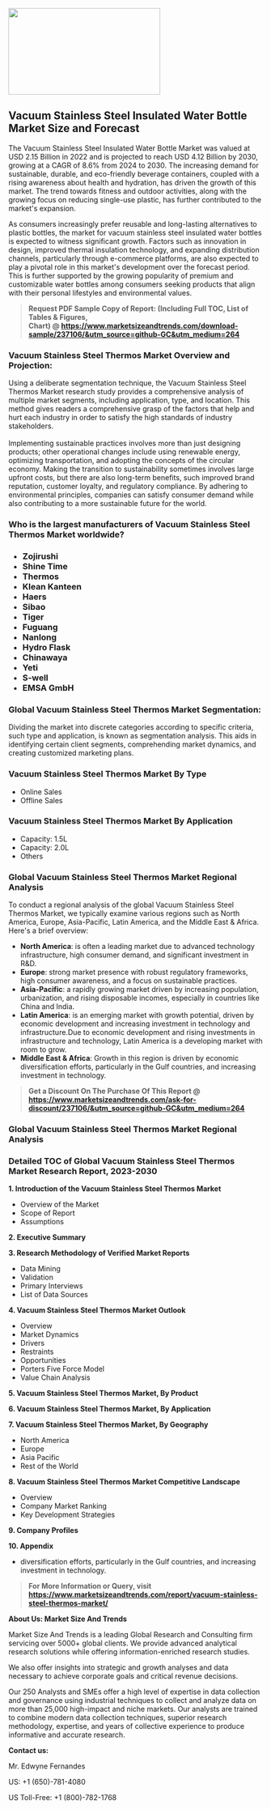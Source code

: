<p><img class="alignnone size-medium wp-image-20088" src="https://ffe5etoiles.com/wp-content/uploads/2024/12/MST1-300x171.png" alt="" width="300" height="171" /></p><h2>Vacuum Stainless Steel Insulated Water Bottle Market Size and Forecast</h2><p>The Vacuum Stainless Steel Insulated Water Bottle Market was valued at USD 2.15 Billion in 2022 and is projected to reach USD 4.12 Billion by 2030, growing at a CAGR of 8.6% from 2024 to 2030. The increasing demand for sustainable, durable, and eco-friendly beverage containers, coupled with a rising awareness about health and hydration, has driven the growth of this market. The trend towards fitness and outdoor activities, along with the growing focus on reducing single-use plastic, has further contributed to the market's expansion.</p><p>As consumers increasingly prefer reusable and long-lasting alternatives to plastic bottles, the market for vacuum stainless steel insulated water bottles is expected to witness significant growth. Factors such as innovation in design, improved thermal insulation technology, and expanding distribution channels, particularly through e-commerce platforms, are also expected to play a pivotal role in this market's development over the forecast period. This is further supported by the growing popularity of premium and customizable water bottles among consumers seeking products that align with their personal lifestyles and environmental values.</p></p><blockquote id="" class=""><strong>Request PDF Sample Copy of Report: (Including Full TOC, List of Tables &amp; Figures, Chart)&nbsp;@&nbsp;<strong><a href="https://www.marketsizeandtrends.com/download-sample/237106/&utm_source=github-GC&utm_medium=264" target="_blank">https://www.marketsizeandtrends.com/download-sample/237106/&utm_source=github-GC&utm_medium=264</a></strong></strong></blockquote><h3 id="" class="">Vacuum Stainless Steel Thermos Market&nbsp;Overview and Projection:</h3><p id="" class="">Using a deliberate segmentation technique, the Vacuum Stainless Steel Thermos Market research study provides a comprehensive analysis of multiple market segments, including application, type, and location. This method gives readers a comprehensive grasp of the factors that help and hurt each industry in order to satisfy the high standards of industry stakeholders. <br /> <br />Implementing sustainable practices involves more than just designing products; other operational changes include using renewable energy, optimizing transportation, and adopting the concepts of the circular economy. Making the transition to sustainability sometimes involves large upfront costs, but there are also long-term benefits, such improved brand reputation, customer loyalty, and regulatory compliance. By adhering to environmental principles, companies can satisfy consumer demand while also contributing to a more sustainable future for the world.</p><h3 id="" class="">Who is the largest manufacturers of&nbsp;Vacuum Stainless Steel Thermos Market worldwide?</h3><h3 class=""><p><ul><li>Zojirushi </li><li> Shine Time </li><li> Thermos </li><li> Klean Kanteen </li><li> Haers </li><li> Sibao </li><li> Tiger </li><li> Fuguang </li><li> Nanlong </li><li> Hydro Flask </li><li> Chinawaya </li><li> Yeti </li><li> S-well </li><li> EMSA GmbH</li></ul></p></h3><h3 id="" class="">Global&nbsp;Vacuum Stainless Steel Thermos Market Segmentation:</h3><p id="" class="">Dividing the market into discrete categories according to specific criteria, such type and application, is known as segmentation analysis. This aids in identifying certain client segments, comprehending market dynamics, and creating customized marketing plans.</p><h3 id="" class="">Vacuum Stainless Steel Thermos Market&nbsp;By Type</h3><p><p><ul><li>Online Sales</li><li> Offline Sales</p></li></ul></p></p><h3 id="" class="">Vacuum Stainless Steel Thermos Market&nbsp;By Application</h3><p class=""><p><ul><li>Capacity: 1.5L</li><li> Capacity: 2.0L</li><li> Others</li></ul></p></p><h3 id="" class="">Global Vacuum Stainless Steel Thermos Market Regional Analysis</h3><p id="" class="">To conduct a regional analysis of the global Vacuum Stainless Steel Thermos Market, we typically examine various regions such as North America, Europe, Asia-Pacific, Latin America, and the Middle East &amp; Africa. Here's a brief overview:</p><ul><li><strong>North America</strong>: is often a leading market due to advanced technology infrastructure, high consumer demand, and significant investment in R&amp;D.</li><li><strong>Europe</strong>: strong market presence with robust regulatory frameworks, high consumer awareness, and a focus on sustainable practices.</li><li><strong>Asia-Pacific</strong>: a rapidly growing market driven by increasing population, urbanization, and rising disposable incomes, especially in countries like China and India.</li><li><strong>Latin America</strong>: is an emerging market with growth potential, driven by economic development and increasing investment in technology and infrastructure.Due to economic development and rising investments in infrastructure and technology, Latin America is a developing market with room to grow.</li><li><strong>Middle East &amp; Africa</strong>: Growth in this region is driven by economic diversification efforts, particularly in the Gulf countries, and increasing investment in technology.</li></ul><blockquote id="" class=""><strong>Get a Discount On The Purchase Of This Report @ <strong><a href="https://www.marketsizeandtrends.com/ask-for-discount/237106/&utm_source=github-GC&utm_medium=264" target="_blank">https://www.marketsizeandtrends.com/ask-for-discount/237106/&utm_source=github-GC&utm_medium=264</a></strong></strong></blockquote><h3 id="" class="">Global Vacuum Stainless Steel Thermos Market Regional Analysis</h3><h3 id="" class="">Detailed TOC of Global Vacuum Stainless Steel Thermos Market Research Report, 2023-2030</h3><p id="" class=""><strong>1. Introduction of the Vacuum Stainless Steel Thermos Market</strong></p><ul><li>Overview of the Market</li><li>Scope of Report</li><li>Assumptions</li></ul><p id="" class=""><strong>2. Executive Summary</strong></p><p id="" class=""><strong>3. Research Methodology of Verified Market Reports</strong></p><ul><li>Data Mining</li><li>Validation</li><li>Primary Interviews</li><li>List of Data Sources</li></ul><p id="" class=""><strong>4. Vacuum Stainless Steel Thermos Market Outlook</strong></p><ul><li>Overview</li><li>Market Dynamics</li><li>Drivers</li><li>Restraints</li><li>Opportunities</li><li>Porters Five Force Model</li><li>Value Chain Analysis</li></ul><p id="" class=""><strong>5. Vacuum Stainless Steel Thermos Market, By Product</strong></p><p id="" class=""><strong>6. Vacuum Stainless Steel Thermos Market, By Application</strong></p><p id="" class=""><strong>7. Vacuum Stainless Steel Thermos Market, By Geography</strong></p><ul><li>North America</li><li>Europe</li><li>Asia Pacific</li><li>Rest of the World</li></ul><p id="" class=""><strong>8. Vacuum Stainless Steel Thermos Market Competitive Landscape</strong></p><ul><li>Overview</li><li>Company Market Ranking</li><li>Key Development Strategies</li></ul><p id="" class=""><strong>9. Company Profiles</strong></p><p id="" class=""><strong>10. Appendix</strong></p><ul><li>diversification efforts, particularly in the Gulf countries, and increasing investment in technology.</li></ul><blockquote id="" class=""><strong>For More Information or Query, visit <strong><strong><a href="https://www.marketsizeandtrends.com/report/vacuum-stainless-steel-thermos-market/" target="_blank">https://www.marketsizeandtrends.com/report/vacuum-stainless-steel-thermos-market/</a></strong></strong></strong></blockquote><p id="" class=""><strong>About Us: Market Size And Trends</strong></p><p id="" class="">Market Size And Trends is a leading Global Research and Consulting firm servicing over 5000+ global clients. We provide advanced analytical research solutions while offering information-enriched research studies.</p><p id="" class="">We also offer insights into strategic and growth analyses and data necessary to achieve corporate goals and critical revenue decisions.</p><p id="" class="">Our 250 Analysts and SMEs offer a high level of expertise in data collection and governance using industrial techniques to collect and analyze data on more than 25,000 high-impact and niche markets. Our analysts are trained to combine modern data collection techniques, superior research methodology, expertise, and years of collective experience to produce informative and accurate research.</p><p id="" class=""><strong>Contact us:</strong></p><p id="" class="">Mr. Edwyne Fernandes</p><p id="" class="">US: +1 (650)-781-4080</p><p id="" class="">US Toll-Free: +1 (800)-782-1768</p>

